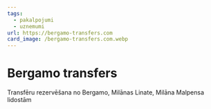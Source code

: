 ```yaml
---
tags:
  - pakalpojumi
  - uznemumi
url: https://bergamo-transfers.com
card_image: /bergamo-transfers.com.webp
---
```


# Bergamo transfers

Transfēru rezervēšana no Bergamo, Milānas Linate, Milāna Malpensa lidostām

